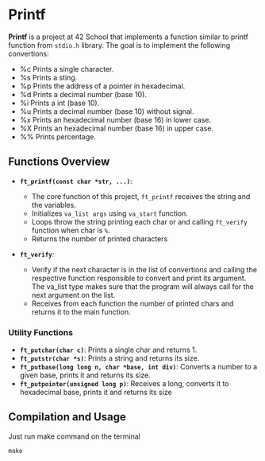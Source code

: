# Printf

**Printf** is a project at 42 School that implements a function similar to printf function from `stdio.h` library. The goal is to implement the following convertions:
  - %c Prints a single character.
  - %s Prints a sting.
  - %p Prints the address of a pointer in hexadecimal.
  - %d Prints a decimal number (base 10).
  - %i Prints a int (base 10).
  - %u Prints a decimal number (base 10) without signal.
  - %x Prints an hexadecimal number (base 16) in lower case.
  - %X Prints an hexadecimal number (base 16) in upper case.
  - %% Prints percentage.

## Functions Overview

- **`ft_printf(const char *str, ...)`**: 
  - The core function of this project, `ft_printf` receives the string and the variables.
  - Initializes `va_list args` using `va_start` function.
  - Loops throw the string printing each char or and calling `ft_verify` function when char is `%`.
  - Returns the number of printed characters

- **`ft_verify`**:
  - Verify if the next character is in the list of convertions and calling the respective function responsible to convert and print its argument. The va_list type makes sure that the program will always call for the next argument on the list.
  - Receives from each function the number of printed chars and returns it to the main function.

### Utility Functions

- **`ft_putchar(char c)`**: Prints a single char and returns 1.
- **`ft_putstr(char *s)`**: Prints a string and returns its size.
- **`ft_putbase(long long n, char *base, int div)`**: Converts a number to a given base, prints it and returns its size.
- **`ft_putpointer(unsigned long p)`**: Receives a long, converts it to hexadecimal base, prints it and returns its size

## Compilation and Usage

Just run make command on the terminal
```shell
make
```

